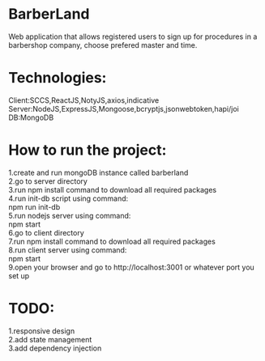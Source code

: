 # BarberLand

Web application that allows registered users to sign up for procedures in a barbershop company, choose prefered master and time.

# Technologies:<br />

Client:SCCS,ReactJS,NotyJS,axios,indicative<br />
Server:NodeJS,ExpressJS,Mongoose,bcryptjs,jsonwebtoken,hapi/joi<br />
DB:MongoDB<br />

# How to run the project:<br />

1.create and run mongoDB instance called barberland<br />
2.go to server directory<br />
3.run npm install command to download all required packages<br />
4.run init-db script using command: <br />
npm run init-db<br />
5.run nodejs server using command: <br />
npm start<br />
6.go to client directory<br />
7.run npm install command to download all required packages<br />
8.run client server using command: <br />
npm start<br />
9.open your browser and go to http://localhost:3001 or whatever port you set up<br />

# TODO:<br />

1.responsive design<br />
2.add state management<br />
3.add dependency injection<br />
